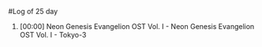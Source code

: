 #Log of 25 day

1. [00:00] Neon Genesis Evangelion OST Vol. I - Neon Genesis Evangelion OST Vol. I - Tokyo-3
